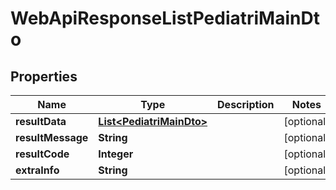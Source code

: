 
# WebApiResponseListPediatriMainDto

## Properties
Name | Type | Description | Notes
------------ | ------------- | ------------- | -------------
**resultData** | [**List&lt;PediatriMainDto&gt;**](PediatriMainDto.md) |  |  [optional]
**resultMessage** | **String** |  |  [optional]
**resultCode** | **Integer** |  |  [optional]
**extraInfo** | **String** |  |  [optional]



